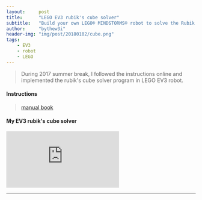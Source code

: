 ```yaml
---
layout:     post
title:      "LEGO EV3 rubik's cube solver"
subtitle:   "Build your own LEGO® MINDSTORMS® robot to solve the Rubik's Cube®..."
author:     "bythew3i"
header-img: "img/post/20180102/cube.png"
tags:
    - EV3
    - robot
    - LEGO
---
```


> During 2017 summer break, I followed the instructions online and implemented the rubik's cube solver program in LEGO EV3 robot.

#### Instructions
> [manual book](http://mindcuber.com/mindcub3r/mindcub3r.html)

#### My EV3 rubik's cube solver
<iframe src="https://www.youtube.com/embed/8jMItkk-P0Y" frameborder="0" gesture="media" allow="encrypted-media" allowfullscreen></iframe>

---
